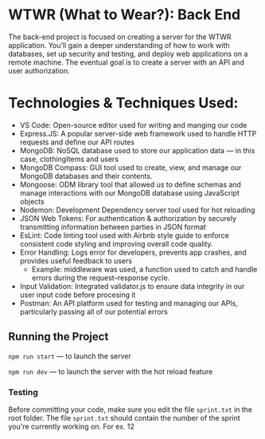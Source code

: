 # WTWR (What to Wear?): Back End

The back-end project is focused on creating a server for the WTWR application. You’ll gain a deeper understanding of how to work with databases, set up security and testing, and deploy web applications on a remote machine. The eventual goal is to create a server with an API and user authorization.

# Technologies & Techniques Used:

- VS Code: Open-source editor used for writing and manging our code
- Express.JS: A popular server-side web framework used to handle HTTP requests and define our API routes
- MongoDB: NoSQL database used to store our application data — in this case, clothingItems and users
- MongoDB Compass: GUI tool used to create, view, and manage our MongoDB databases and their contents.
- Mongoose: ODM library tool that allowed us to define schemas and manage interactions with our MongoDB database using JavaScript objects
- Nodemon: Development Dependency server tool used for hot reloading
- JSON Web Tokens: For authentication & authorization by securely transmitting information between parties in JSON format
- EsLint: Code linting tool used with Airbnb style guide to enforce consistent code styling and improving overall code quality.
- Error Handling: Logs error for developers, prevents app crashes, and provides useful feedback to users
  - Example: middleware was used, a function used to catch and handle errors during the request–response cycle.
- Input Validation: Integrated validator.js to ensure data integrity in our user input code before procesing it
- Postman: An API platform used for testing and managing our APIs, particularly passing all of our potential errors

## Running the Project

`npm run start` — to launch the server

`npm run dev` — to launch the server with the hot reload feature

### Testing

Before committing your code, make sure you edit the file `sprint.txt` in the root folder. The file `sprint.txt` should contain the number of the sprint you're currently working on. For ex. 12
